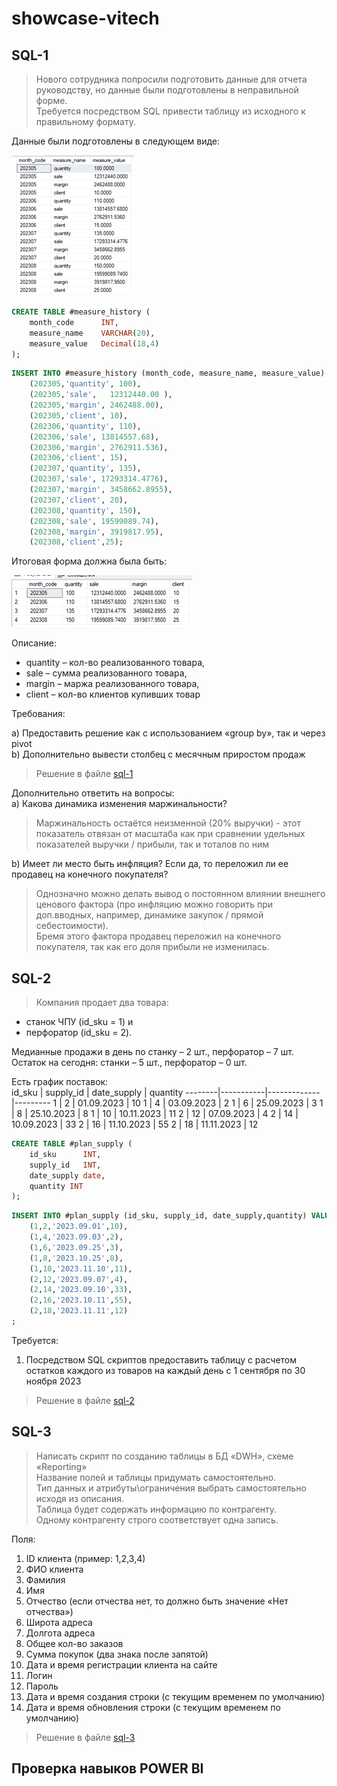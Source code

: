 # showcase-vitech

## SQL-1
> Нового сотрудника попросили подготовить данные для отчета руководству, но данные были подготовлены в неправильной форме.  
Требуется посредством SQL привести таблицу из исходного к правильному формату.
 
Данные были подготовлены в следующем виде:  

<img src=https://github.com/Skrald/showcase-vitech/blob/bbe86a9fc732ad05417dd3abcabff34fb1575b9c/images/sql-1-1.png width=196 height=225>

```sql
CREATE TABLE #measure_history (
	month_code		INT,
	measure_name	VARCHAR(20),
	measure_value	Decimal(18,4)
);
```

```sql
INSERT INTO #measure_history (month_code, measure_name, measure_value) VALUES
	(202305,'quantity', 100),
	(202305,'sale',   12312440.00 ),
	(202305,'margin', 2462488.00),
	(202305,'client', 10),
	(202306,'quantity', 110),
	(202306,'sale', 13814557.68),
	(202306,'margin', 2762911.536),
	(202306,'client', 15),
	(202307,'quantity', 135),
	(202307,'sale', 17293314.4776),
	(202307,'margin', 3458662.8955),
	(202307,'client', 20),
	(202308,'quantity', 150),
	(202308,'sale', 19599089.74),
	(202308,'margin', 3919817.95),
	(202308,'client',25);
```

Итоговая форма должна была быть:  

<img src=https://github.com/Skrald/showcase-vitech/blob/bbe86a9fc732ad05417dd3abcabff34fb1575b9c/images/sql-1-2.png width=289 height=83>

Описание:  

- quantity – кол-во реализованного товара, 
- sale – сумма реализованного товара, 
- margin – маржа реализованного товара, 
- client – кол-во клиентов купивших товар

Требования:  

a)	Предоставить решение как с использованием «group by», так и через pivot  
b)	Дополнительно вывести столбец с месячным приростом продаж  
> Решение в файле [sql-1](https://raw.githubusercontent.com/Skrald/showcase-vitech/main/sql-scripts/sql-1.sql)  

Дополнительно ответить на вопросы:  
a)	Какова динамика изменения маржинальности?  
> Маржинальность остаётся неизменной (20% выручки) - этот показатель отвязан от масштаба как при сравнении удельных показателей выручки / прибыли, так и тоталов по ним  

b)	Имеет ли место быть инфляция? Если да, то переложил ли ее продавец на конечного покупателя?  
> Однозначно можно делать вывод о постоянном влиянии внешнего ценового фактора (про инфляцию можно говорить при доп.вводных, например, динамике закупок / прямой себестоимости).  
Бремя этого фактора продавец переложил на конечного покупателя, так как его доля прибыли не изменилась. 

## SQL-2

> Компания продает два товара: 
- станок ЧПУ (id_sku = 1) и 
- перфоратор (id_sku = 2).  

Медианные продажи в день по станку – 2 шт., перфоратор – 7 шт.  
Остаток на сегодня: станки – 5 шт., перфоратор – 0 шт.  

Есть график поставок:  
id_sku  | supply_id | date_supply | quantity
--------|-----------|-------------|---------
1 | 2 | 01.09.2023 | 10
1 | 4 | 03.09.2023 | 2
1 | 6 | 25.09.2023 | 3
1 | 8 | 25.10.2023 | 8
1 | 10 | 10.11.2023 | 11
2 | 12 | 07.09.2023 | 4
2 | 14 | 10.09.2023 | 33
2 | 16 | 11.10.2023 | 55
2 | 18 | 11.11.2023 | 12

```sql
CREATE TABLE #plan_supply (
	id_sku		INT,
	supply_id	INT,
	date_supply	date,
	quantity INT
);
```

```sql
INSERT INTO #plan_supply (id_sku, supply_id, date_supply,quantity) VALUES
	(1,2,'2023.09.01',10),
	(1,4,'2023.09.03',2),
	(1,6,'2023.09.25',3),
	(1,8,'2023.10.25',8),
	(1,10,'2023.11.10',11),
	(2,12,'2023.09.07',4),
	(2,14,'2023.09.10',33),
	(2,16,'2023.10.11',55),
	(2,18,'2023.11.11',12)
;
```
Требуется:
1)	Посредством SQL скриптов предоставить таблицу с расчетом остатков каждого из товаров на каждый день с 1 сентября по 30 ноября 2023
> Решение в файле [sql-2](https://raw.githubusercontent.com/Skrald/showcase-vitech/main/sql-scripts/sql-2.sql)  

## SQL-3
> Написать скрипт по созданию таблицы в БД «DWH», схеме «Reporting»   
Название полей и таблицы придумать самостоятельно.  
Тип данных и атрибуты\ограничения выбрать самостоятельно исходя из описания.  
Таблица будет содержать информацию по контрагенту.   
Одному контрагенту строго соответствует одна запись.  

Поля:  
1)	ID клиента (пример: 1,2,3,4)
2)	ФИО клиента
3)	Фамилия
4)	Имя
5)	Отчество (если отчества нет, то должно быть значение «Нет отчества»)
6)	Широта адреса
7)	Долгота адреса
8)	Общее кол-во заказов
9)	Сумма покупок (два знака после запятой)
10)	Дата и время регистрации клиента на сайте 
11)	Логин
12)	Пароль
13)	Дата и время создания строки (с текущим временем по умолчанию)
14)	Дата и время обновления строки (с текущим временем по умолчанию) 

> Решение в файле [sql-3](https://raw.githubusercontent.com/Skrald/showcase-vitech/main/sql-scripts/sql-3.sql)  

## Проверка навыков POWER BI

